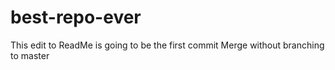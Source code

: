 # best-repo-ever

This edit to ReadMe is going to be the first commit
Merge without branching to master
